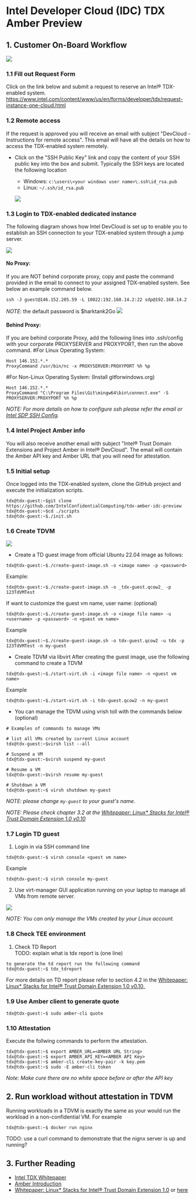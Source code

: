 # Intel Developer Cloud (IDC) TDX Amber Preview

## 1. Customer On-Board Workflow
![](/doc/overall_customer_on_board.png)


### 1.1 Fill out Request Form
Click on the link below and submit a request to reserve an Intel® TDX-enabled system.
<https://www.intel.com/content/www/us/en/forms/developer/tdx/request-instance-one-cloud.html>

### 1.2 Remote access 

If the request is approved you will receive an email with subject "DevCloud - Instructions for remote access".
This email will have all the details on how to access the TDX-enabled system remotely.

- Click on the "SSH Public Key" link and copy the content of your SSH public key into the box and submit.
Typically the SSH keys are located the following location

    - Windows: `c:\users\<your windows user name>\.ssh\id_rsa.pub`
    - Linux: `~/.ssh/id_rsa.pub`

    ![](/doc/customer-on-board-email.png)

### 1.3 Login to TDX-enabled dedicated instance

The following diagram shows how Intel DevCloud is set up to enable you to establish an SSH connection to your TDX-enabled system through a jump server.

![](/doc/devcloud-ssh-login.png)

#### No Proxy:
If you are NOT behind corporate proxy, copy and paste the command provided in the email to connect to your assigned TDX-enabled system.
See below an example command below.
```
ssh -J guest@146.152.205.59 -L 10022:192.168.14.2:22 sdp@192.168.14.2
```
_NOTE_: the default password is $harktank2Go
![](/doc/devcloud-ssh-login-proxy.png)

#### Behind Proxy:
If you are behind corporate Proxy, add the following lines into .ssh/config with your corporate PROXYSERVER and PROXYPORT, then run the above command.
#For Linux Operating System:
```
Host 146.152.*.*
ProxyCommand /usr/bin/nc -x PROXYSERVER:PROXYPORT %h %p
```
#For Non-Linux Operating System: (Install gitforwindows.org)
```
Host 146.152.*.*
ProxyCommand "C:\Program Files\Git\mingw64\bin\connect.exe" -S PROXYSERVER:PROXYPORT %h %p
```
_NOTE: For more details on how to configure ssh please refer the email or [Intel SDP SSH Config](/doc/intel_sdp_ssh_login.md)._

### 1.4 Intel Project Amber info
You will also receive another email with subject "Intel® Trust Domain Extensions and Project Amber in Intel® DevCloud". The email will contain the Amber API key and Amber URL that you will need for attestation. 

### 1.5 Initial setup

Once logged into the TDX-enabled system, clone the GitHub project and execute the initialization scripts.

```
tdx@tdx-guest:~$git clone https://github.com/IntelConfidentialComputing/tdx-amber-idc-preview
tdx@tdx-guest:~$cd ./scripts
tdx@tdx-guest:~$./init.sh
```


### 1.6 Create TDVM
![](/doc/customer_create_guest_image.png)

- Create a TD guest image from official Ubuntu 22.04 image as follows:
```
tdx@tdx-guest:~$./create-guest-image.sh -o <image name> -p <password>
``` 
Example:
```
tdx@tdx-guest:~$./create-guest-image.sh -o _tdx-guest.qcow2_ -p 123TdVMTest
```

If want to customize the guest vm name, user name: (optional)
```
tdx@tdx-guest:~$./create-guest-image.sh -o <image file name> -u <username> -p <password> -n <guest vm name>
```
Example
```
tdx@tdx-guest:~$./create-guest-image.sh -o tdx-guest.qcow2 -u tdx -p 123TdVMTest -n my-guest
```

- Create TDVM via libvirt
After creating the guest image, use the following command to create a TDVM
```
tdx@tdx-guest:~$./start-virt.sh -i <image file name> -n <guest vm name>
```
Example
```
tdx@tdx-guest:~$./start-virt.sh -i tdx-guest.qcow2 -n my-guest
```

- You can manage the TDVM using vrish toll with the commands below (optional)
```
# Examples of commands to manage VMs

# list all VMs created by current Linux account 
tdx@tdx-guest:~$virsh list --all

# Suspend a VM
tdx@tdx-guest:~$virsh suspend my-guest

# Resume a VM
tdx@tdx-guest:~$virsh resume my-guest

# Shutdown a VM
tdx@tdx-guest:~$ virsh shutdown my-guest

```

_NOTE: please change `my-guest` to your guest's name._

_NOTE: Please check chapter 3.2 at the [Whitepaper: Linux* Stacks for Intel® Trust Domain Extension 1.0 v0.10](https://www.intel.com/content/www/us/en/content-details/783067/whitepaper-linux-stacks-for-intel-trust-domain-extension-1-0.html)_


### 1.7 Login TD guest
1. Login in via SSH command line

```
tdx@tdx-guest:~$ virsh console <guest vm name>
```
Example
```
tdx@tdx-guest:~$ virsh console my-guest
```
 
2. Use virt-manager GUI application running on your laptop to manage all VMs from remote server.

![](/doc/customer_manage_tdvm.png)

_NOTE: You can only manage the VMs created by your Linux account._

### 1.8 Check TEE environment

1. Check TD Report  
TODO: explain what is tdx report is (one line)

```
to generate the td report run the following command
tdx@tdx-guest:~$ tdx_tdreport
```
For more details on TD report please refer to section 4.2 in the [Whitepaper: Linux* Stacks for Intel® Trust Domain Extension 1.0 v0.10](https://www.intel.com/content/www/us/en/content-details/783067/whitepaper-linux-stacks-for-intel-trust-domain-extension-1-0.html)_


### 1.9 Use Amber client to generate quote


```
tdx@tdx-guest:~$ sudo amber-cli quote

```


### 1.10 Attestation
Execute the follwing commands to perform the attestation.
```
tdx@tdx-guest:~$ export AMBER_URL=<AMBER URL String>
tdx@tdx-guest:~$ export AMBER_API_KEY=<AMBER API Key>
tdx@tdx-guest:~$ amber-cli create-key-pair -k key.pem
tdx@tdx-guest:~$ sudo -E amber-cli token
```
_Note: Make cure there are no white space before or after the API key_

## 2. Run workload without attestation in TDVM
Running workloads in a TDVM is exactly the same as your would run the workload in a non-confidential VM. For example
```
tdx@tdx-guest:~$ docker run nginx
```
TODO: use a curl command to demonstrate that the nignx server is up and running?

## 3. Further Reading

- [Intel TDX Whitepaper](https://www.intel.com/content/www/us/en/developer/articles/technical/intel-trust-domain-extensions.html)
- [Amber Introduction](https://projectamber.intel.com/)
- [Whitepaper: Linux* Stacks for Intel® Trust Domain Extension 1.0](https://www.intel.com/content/www/us/en/content-details/783067/whitepaper-linux-stacks-for-intel-trust-domain-extension-1-0.html) or [here](/doc/White%20Paper%20-%20Linux%20Stack%20for%20Intel®%20TDX-v0.10.pdf)
